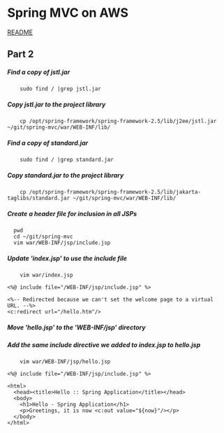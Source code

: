 # Spring MVC on AWS
[README](/README.md)
## Part 2

##### Find a copy of jstl.jar
        sudo find / |grep jstl.jar

##### Copy jstl.jar to the project library
        cp /opt/spring-framework/spring-framework-2.5/lib/j2ee/jstl.jar ~/git/spring-mvc/war/WEB-INF/lib/

##### Find a copy of standard.jar
        sudo find / |grep standard.jar

##### Copy standard.jar to the project library
        cp /opt/spring-framework/spring-framework-2.5/lib/jakarta-taglibs/standard.jar ~/git/spring-mvc/war/WEB-INF/lib/

##### Create a header file for inclusion in all JSPs
      pwd
      cd ~/git/spring-mvc
      vim war/WEB-INF/jsp/include.jsp

##### Update 'index.jsp' to use the include file
        vim war/index.jsp
```
<%@ include file="/WEB-INF/jsp/include.jsp" %>

<%-- Redirected because we can't set the welcome page to a virtual URL. --%>
<c:redirect url="/hello.htm"/>
```
##### Move 'hello.jsp' to the 'WEB-INF/jsp' directory

##### Add the same include directive we added to index.jsp to hello.jsp
        vim war/WEB-INF/jsp/hello.jsp
```
<%@ include file="/WEB-INF/jsp/include.jsp" %>

<html>
  <head><title>Hello :: Spring Application</title></head>
  <body>
    <h1>Hello - Spring Application</h1>
    <p>Greetings, it is now <c:out value="${now}"/></p>
  </body>
</html>
```
